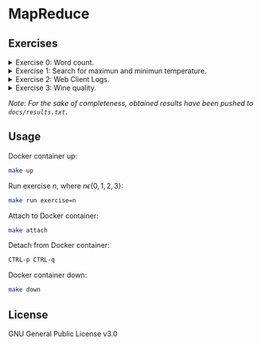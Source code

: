 # MapReduce

## Exercises

<details>
  <summary>Exercise 0: Word count.</summary>

Tutorial from: https://www.michael-noll.com/tutorials/writing-an-hadoop-mapreduce-program-in-python/.

</details>

<details>
  <summary>Exercise 1: Search for maximun and minimun temperature.</summary>

- Find the place where it was the hottest and the coldest in 2017. Indicate the name of the city along with the
  temperature.

- We will use data from daily measurements provided by the NCDC (National Climate Center - NOAA).

- Using those from the following directory: `data/exercise_1`
  _(source ftp://ftp.ncdc.noaa.gov/pub/data/uscrn/products/daily01/2017/)_.

- It is considered hot if the temperature is above 27ºC and cold if the temperature is below -1º C.

- The following file explains the organization of the files: `docs/exercise_1.txt`
  _(source ftp://ftp.ncdc.noaa.gov/pub/data/uscrn/products/daily01/README.txt)_.

- Perform the exercises forcing 2 or more reducers.

- A simple code must be implemented to obtain the final result from the files generated by from the files generated via
  the reducers.

</details>

<details>
  <summary>Exercise 2: Web Client Logs.</summary>

- The files contain the HTTP request logs.

- The organization of the data is detailed in the document: `docs/exercise_2.txt`
  _(source ftp://gaia.cs.umass.edu/pub/zhzhang/Traces-More/html/BU-Web-Client.html)_.

- Using the files in the folder: `data/exercise_2`
  _(source ftp://ftp.town.hall.org/pub/ITA/traces/BU-www-client-traces.tar.gz)_.

    1. Extract the user who accessed the most files in `.ps` format. Show user and number of files accessed (in `.ps`
       format).

    2. Determine the most visited URL, indicating the total number of visits received.

</details>

<details>
  <summary>Exercise 3: Wine quality.</summary>

- Use the data for the two types of wine: `winequality-white.csv` and `winequality-red.csv`
  from `data/exercise_3`
  _(source http://archive.ics.uci.edu/ml/machine-learning-databases/wine-quality/)_.

- The organization of the data is detailed in the document: `docs/exercise_3.txt`
  _(source https://archive.ics.uci.edu/ml/machine-learning-databases/wine-quality/winequality.names)_.

- The attributes of the columns are:
    1. Fixed acidity.
    2. Volatile acidity.
    3. Citric acid.
    4. Residual sugar.
    5. Chlorides.
    6. Free sulfur dioxide.
    7. Total sulfur dioxide.
    8. Density.
    9. pH.
    10. Sulfates.
    11. Alcohol.
    12. Quality.

- For each type of wine, extract the average of all the attributes collected in the files.

</details>

_Note: For the sake of completeness, obtained results have been pushed to `docs/results.txt`_.

## Usage

Docker container up:

```sh
make up
```

Run exercise $n$, where $n \epsilon \{0, 1, 2, 3\}$:

```sh
make run exercise=n
```

Attach to Docker container:

```sh
make attach
```

Detach from Docker container:

```sh
CTRL-p CTRL-q
```

Docker container down:

```sh
make down
```

## License

GNU General Public License v3.0
